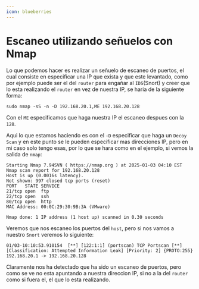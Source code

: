 ```yaml
---
icon: blueberries
---
```


# Escaneo utilizando señuelos con Nmap

Lo que podemos hacer es realizar un señuelo de escaneo de puertos, el cual consiste en especificar una IP que exista y que este levantado, como por ejemplo puede ser el del `router` para engañar al `IDS`(Snort) y creer que lo esta realizando el `router` en vez de nuestra IP, se haria de la siguiente forma:

```shell
sudo nmap -sS -n -D 192.168.20.1,ME 192.168.20.128
```

Con el `ME` especificamos que haga nuestra IP el escaneo despues con la `128`.

Aqui lo que estamos haciendo es con el `-D` especificar que haga un `Decoy Scan` y en este punto se le pueden especificar mas direcciones IP, pero en mi caso solo tengo esas, por lo que se hara como en el ejemplo, si vemos la salida de `nmap`:

```
Starting Nmap 7.94SVN ( https://nmap.org ) at 2025-01-03 04:10 EST
Nmap scan report for 192.168.20.128
Host is up (0.0016s latency).
Not shown: 997 closed tcp ports (reset)
PORT   STATE SERVICE
21/tcp open  ftp
22/tcp open  ssh
80/tcp open  http
MAC Address: 00:0C:29:30:9B:3A (VMware)

Nmap done: 1 IP address (1 host up) scanned in 0.30 seconds
```

Veremos que nos escaneo los puertos del `host`, pero si nos vamos a nuestro `Snort` veremos lo siguiente:

```
01/03-10:10:53.910154  [**] [122:1:1] (portscan) TCP Portscan [**] [Classification: Attempted Information Leak] [Priority: 2] {PROTO:255} 192.168.20.1 -> 192.168.20.128
```

Claramente nos ha detectado que ha sido un escaneo de puertos, pero como se ve no esta apuntando a nuestra direccion IP, si no a la del `router` como si fuera el, el que lo esta realizando.
